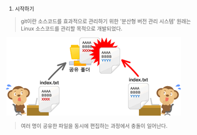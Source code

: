 1. 시작하기  
>git이란 소스코드를 효과적으로 관리하기 위한 '분산형 버전 관리 시스템'
원래는 Linux 소스코드를 관리할 목적으로 개발되었다.

![](./img/capture_intro1_1_2.png)
>여러 명이 공유한 파일을 동시에 편집하는 과정에서 충돌이 일어난다.
